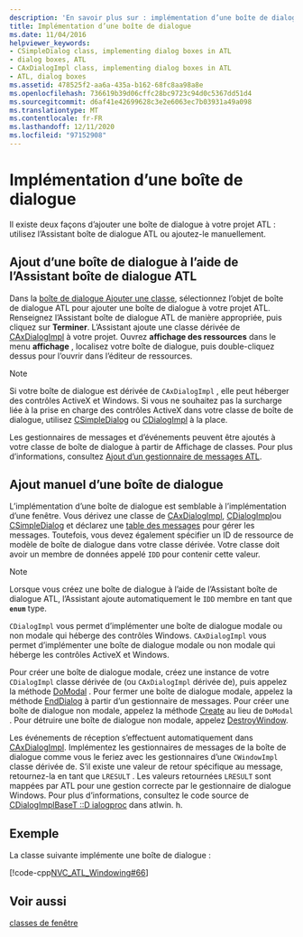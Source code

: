 ```yaml
---
description: 'En savoir plus sur : implémentation d’une boîte de dialogue'
title: Implémentation d’une boîte de dialogue
ms.date: 11/04/2016
helpviewer_keywords:
- CSimpleDialog class, implementing dialog boxes in ATL
- dialog boxes, ATL
- CAxDialogImpl class, implementing dialog boxes in ATL
- ATL, dialog boxes
ms.assetid: 478525f2-aa6a-435a-b162-68fc8aa98a8e
ms.openlocfilehash: 736619b39d06cffc28bc9723c94d0c5367dd51d4
ms.sourcegitcommit: d6af41e42699628c3e2e6063ec7b03931a49a098
ms.translationtype: MT
ms.contentlocale: fr-FR
ms.lasthandoff: 12/11/2020
ms.locfileid: "97152908"
---
```

# <a name="implementing-a-dialog-box"></a>Implémentation d’une boîte de dialogue

Il existe deux façons d’ajouter une boîte de dialogue à votre projet ATL : utilisez l’Assistant boîte de dialogue ATL ou ajoutez-le manuellement.

## <a name="adding-a-dialog-box-with-the-atl-dialog-wizard"></a>Ajout d’une boîte de dialogue à l’aide de l’Assistant boîte de dialogue ATL

Dans la [boîte de dialogue Ajouter une classe](../ide/adding-a-class-visual-cpp.md#add-class-dialog-box), sélectionnez l’objet de boîte de dialogue ATL pour ajouter une boîte de dialogue à votre projet ATL. Renseignez l’Assistant boîte de dialogue ATL de manière appropriée, puis cliquez sur **Terminer**. L’Assistant ajoute une classe dérivée de [CAxDialogImpl](../atl/reference/caxdialogimpl-class.md) à votre projet. Ouvrez **affichage des ressources** dans le menu **affichage** , localisez votre boîte de dialogue, puis double-cliquez dessus pour l’ouvrir dans l’éditeur de ressources.

> [!NOTE]
> Si votre boîte de dialogue est dérivée de `CAxDialogImpl` , elle peut héberger des contrôles ActiveX et Windows. Si vous ne souhaitez pas la surcharge liée à la prise en charge des contrôles ActiveX dans votre classe de boîte de dialogue, utilisez [CSimpleDialog](../atl/reference/csimpledialog-class.md) ou [CDialogImpl](../atl/reference/cdialogimpl-class.md) à la place.

Les gestionnaires de messages et d’événements peuvent être ajoutés à votre classe de boîte de dialogue à partir de Affichage de classes. Pour plus d’informations, consultez [Ajout d’un gestionnaire de messages ATL](../atl/adding-an-atl-message-handler.md).

## <a name="adding-a-dialog-box-manually"></a>Ajout manuel d’une boîte de dialogue

L’implémentation d’une boîte de dialogue est semblable à l’implémentation d’une fenêtre. Vous dérivez une classe de [CAxDialogImpl](../atl/reference/caxdialogimpl-class.md), [CDialogImpl](../atl/reference/cdialogimpl-class.md)ou [CSimpleDialog](../atl/reference/csimpledialog-class.md) et déclarez une [table des messages](../atl/message-maps-atl.md) pour gérer les messages. Toutefois, vous devez également spécifier un ID de ressource de modèle de boîte de dialogue dans votre classe dérivée. Votre classe doit avoir un membre de données appelé `IDD` pour contenir cette valeur.

> [!NOTE]
> Lorsque vous créez une boîte de dialogue à l’aide de l’Assistant boîte de dialogue ATL, l’Assistant ajoute automatiquement le `IDD` membre en tant que **`enum`** type.

`CDialogImpl` vous permet d’implémenter une boîte de dialogue modale ou non modale qui héberge des contrôles Windows. `CAxDialogImpl` vous permet d’implémenter une boîte de dialogue modale ou non modale qui héberge les contrôles ActiveX et Windows.

Pour créer une boîte de dialogue modale, créez une instance de votre `CDialogImpl` classe dérivée de (ou `CAxDialogImpl` dérivée de), puis appelez la méthode [DoModal](../atl/reference/cdialogimpl-class.md#domodal) . Pour fermer une boîte de dialogue modale, appelez la méthode [EndDialog](../atl/reference/cdialogimpl-class.md#enddialog) à partir d’un gestionnaire de messages. Pour créer une boîte de dialogue non modale, appelez la méthode [Create](../atl/reference/cdialogimpl-class.md#create) au lieu de `DoModal` . Pour détruire une boîte de dialogue non modale, appelez [DestroyWindow](../atl/reference/cdialogimpl-class.md#destroywindow).

Les événements de réception s’effectuent automatiquement dans [CAxDialogImpl](../atl/reference/caxdialogimpl-class.md). Implémentez les gestionnaires de messages de la boîte de dialogue comme vous le feriez avec les gestionnaires d’une `CWindowImpl` classe dérivée de. S’il existe une valeur de retour spécifique au message, retournez-la en tant que `LRESULT` . Les valeurs retournées `LRESULT` sont mappées par ATL pour une gestion correcte par le gestionnaire de dialogue Windows. Pour plus d’informations, consultez le code source de [CDialogImplBaseT ::D ialogproc](../atl/reference/cdialogimpl-class.md#dialogproc) dans atlwin. h.

## <a name="example"></a>Exemple

La classe suivante implémente une boîte de dialogue :

[!code-cpp[NVC_ATL_Windowing#66](../atl/codesnippet/cpp/implementing-a-dialog-box_1.h)]

## <a name="see-also"></a>Voir aussi

[classes de fenêtre](../atl/atl-window-classes.md)
